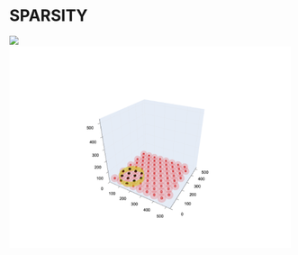 
# SPARSITY
<img src="https://github.com/JulesMorand/SPARSITY/blob/main/Radition.gif" width="500"/>
<img src="https://github.com/JulesMorand/SPARSITY/blob/main/PlotDamages.png" width="500"/>
